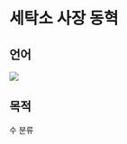 # 세탁소 사장 동혁
## 언어
<img src="https://img.shields.io/badge/python-3776AB?style=flat-square&logo=python&logoColor=white"> 

## 목적
수 분류
